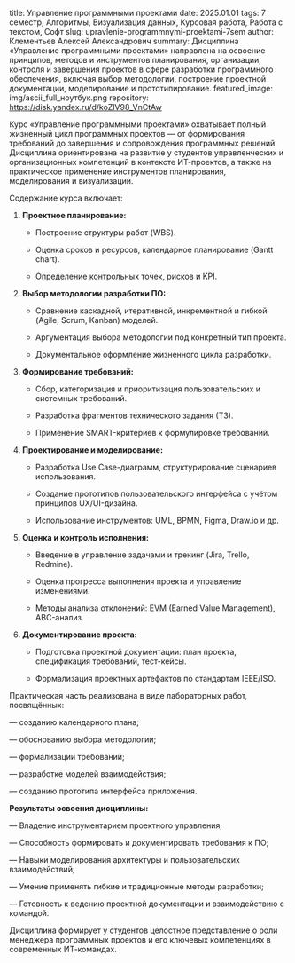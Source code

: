 title: Управление программными проектами
date: 2025.01.01
tags: 7 семестр, Алгоритмы, Визуализация данных, Курсовая работа, Работа с текстом, Софт
slug: upravlenie-programmnymi-proektami-7sem
author: Клементьев Алексей Александрович
summary: Дисциплина «Управление программными проектами» направлена на освоение принципов, методов и инструментов планирования, организации, контроля и завершения проектов в сфере разработки программного обеспечения, включая выбор методологии, построение проектной документации, моделирование и прототипирование.
featured_image: img/ascii_full_ноутбук.png
repository: https://disk.yandex.ru/d/koZlV98_VnCtAw

Курс «Управление программными проектами» охватывает полный жизненный цикл программных проектов — от формирования требований до завершения и сопровождения программных решений. Дисциплина ориентирована на развитие у студентов управленческих и организационных компетенций в контексте ИТ-проектов, а также на практическое применение инструментов планирования, моделирования и визуализации.

Содержание курса включает:

1. **Проектное планирование:**

   * Построение структуры работ (WBS).
   * Оценка сроков и ресурсов, календарное планирование (Gantt chart).
   * Определение контрольных точек, рисков и KPI.

2. **Выбор методологии разработки ПО:**

   * Сравнение каскадной, итеративной, инкрементной и гибкой (Agile, Scrum, Kanban) моделей.
   * Аргументация выбора методологии под конкретный тип проекта.
   * Документальное оформление жизненного цикла разработки.

3. **Формирование требований:**

   * Сбор, категоризация и приоритизация пользовательских и системных требований.
   * Разработка фрагментов технического задания (ТЗ).
   * Применение SMART-критериев к формулировке требований.

4. **Проектирование и моделирование:**

   * Разработка Use Case-диаграмм, структурирование сценариев использования.
   * Создание прототипов пользовательского интерфейса с учётом принципов UX/UI-дизайна.
   * Использование инструментов: UML, BPMN, Figma, Draw\.io и др.

5. **Оценка и контроль исполнения:**

   * Введение в управление задачами и трекинг (Jira, Trello, Redmine).
   * Оценка прогресса выполнения проекта и управление изменениями.
   * Методы анализа отклонений: EVM (Earned Value Management), ABC-анализ.

6. **Документирование проекта:**

   * Подготовка проектной документации: план проекта, спецификация требований, тест-кейсы.
   * Формализация проектных артефактов по стандартам IEEE/ISO.

Практическая часть реализована в виде лабораторных работ, посвящённых:
— созданию календарного плана;
— обоснованию выбора методологии;
— формализации требований;
— разработке моделей взаимодействия;
— созданию прототипа интерфейса приложения.

**Результаты освоения дисциплины:**
— Владение инструментарием проектного управления;
— Способность формировать и документировать требования к ПО;
— Навыки моделирования архитектуры и пользовательских взаимодействий;
— Умение применять гибкие и традиционные методы разработки;
— Готовность к ведению проектной документации и взаимодействию с командой.

Дисциплина формирует у студентов целостное представление о роли менеджера программных проектов и его ключевых компетенциях в современных ИТ-командах.

